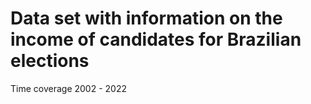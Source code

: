 # Data set with information on the income of candidates for Brazilian elections
Time coverage 2002 - 2022
